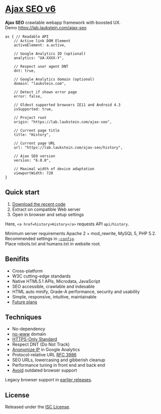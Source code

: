 # [Ajax SEO v6](https://lab.laukstein.com/ajax-seo)

**Ajax SEO** crawlable webapp framework with boosted UX.<br>
Demo <https://lab.laukstein.com/ajax-seo>

    as { // Readable API
        // Active link DOM Element
        activeElement: a.active,

        // Google Analytics ID (optional)
        analytics: "UA-XXXX-Y",

        // Respect user agent DNT
        dnt: true,

        // Google Analytics domain (optional)
        domain: "laukstein.com",

        // Detect if shown error page
        error: false,
        
        // Oldest supported browsers IE11 and Android 4.3
        isSupported: true,

        // Project root
        origin: "https://lab.laukstein.com/ajax-seo",

        // Current page title
        title: "History",

        // Current page URL
        url: "https://lab.laukstein.com/ajax-seo/history",

        // Ajax SEO version
        version: "6.0.0",

        // Maximal width of device adaptation
        viewportWidth: 720
    }


## Quick start

1. [Download the recent code](https://github.com/laukstein/ajax-seo/archive/master.zip)
2. Extract on compatible Web server
3. Open in browser and setup settings

Here, `<a href=history>History</a>` requests API `api/history`.

Minimum server requirements Apache 2 + mod_rewrite, MySQL 5, PHP 5.2.<br>
Recommended settings in [`~config`](~config).<br>
Place robots.txt and humans.txt in website root.


## Benifits

* Cross-platform
* W3C cutting-edge standards
* Native HTML5.1 APIs, Microdata, JavaScript
* SEO accessible, crawlable and indexable
* HTML auto minify, Grade-A performance, security and usability
* Simple, responsive, intuitive, maintainable
* [Future plans](https://github.com/laukstein/ajax-seo/wiki/Plans)


## Techniques

* No-dependency
* [no-www](http://no-www.org) domain
* [HTTPS-Only Standard](https://https.cio.gov)
* Respect DNT (Do Not Track)
* [Anonymize IP](https://support.google.com/analytics/answer/2763052) in Google Analytics
* Protocol-relative URL [RFC 3986](http://tools.ietf.org/html/rfc3986#section-4.2)
* SEO URLs, lowercasing and gibberish cleanup
* Performance tuning in front end and back end
* [Avoid](http://dowebsitesneedtolookexactlythesameineverybrowser.com) outdated browser support

Legacy browser support in [earlier releases](https://github.com/laukstein/ajax-seo/releases).


## License

Released under the [ISC License](LICENSE).
